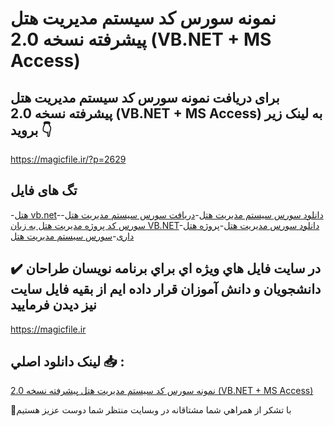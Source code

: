 # نمونه سورس کد سیستم مدیریت هتل پیشرفته نسخه 2.0 (VB.NET + MS Access)

## برای دریافت نمونه سورس کد سیستم مدیریت هتل پیشرفته نسخه 2.0 (VB.NET + MS Access) به لینک زیر بروید 👇

https://magicfile.ir/?p=2629

## تگ های فایل

-[هتل vb.net](https://magicfile.ir/product/%d9%86%d9%85%d9%88%d9%86%d9%87-%d8%b3%d9%88%d8%b1%d8%b3-%d9%88-%da%a9%d8%af-%d8%b3%db%8c%d8%b3%d8%aa%d9%85-%d9%85%d8%af%db%8c%d8%b1%db%8c%d8%aa-%d9%87%d8%aa%d9%84-%d9%be%db%8c%d8%b4%d8%b1%d9%81%d8%aa%d9%87/)-[دانلود سورس سیستم مدیریت هتل](https://magicfile.ir/product/%d9%86%d9%85%d9%88%d9%86%d9%87-%d8%b3%d9%88%d8%b1%d8%b3-%d9%88-%da%a9%d8%af-%d8%b3%db%8c%d8%b3%d8%aa%d9%85-%d9%85%d8%af%db%8c%d8%b1%db%8c%d8%aa-%d9%87%d8%aa%d9%84-%d9%be%db%8c%d8%b4%d8%b1%d9%81%d8%aa%d9%87/)-[دریافت سورس سیستم مدیریت هتل](https://magicfile.ir/product/%d9%86%d9%85%d9%88%d9%86%d9%87-%d8%b3%d9%88%d8%b1%d8%b3-%d9%88-%da%a9%d8%af-%d8%b3%db%8c%d8%b3%d8%aa%d9%85-%d9%85%d8%af%db%8c%d8%b1%db%8c%d8%aa-%d9%87%d8%aa%d9%84-%d9%be%db%8c%d8%b4%d8%b1%d9%81%d8%aa%d9%87/)-[سورس کد پروژه مدیریت هتل به زبان VB.NET](https://magicfile.ir/product/%d9%86%d9%85%d9%88%d9%86%d9%87-%d8%b3%d9%88%d8%b1%d8%b3-%d9%88-%da%a9%d8%af-%d8%b3%db%8c%d8%b3%d8%aa%d9%85-%d9%85%d8%af%db%8c%d8%b1%db%8c%d8%aa-%d9%87%d8%aa%d9%84-%d9%be%db%8c%d8%b4%d8%b1%d9%81%d8%aa%d9%87/)-[دانلود سورس مدیریت هتل](https://magicfile.ir/product/%d9%86%d9%85%d9%88%d9%86%d9%87-%d8%b3%d9%88%d8%b1%d8%b3-%d9%88-%da%a9%d8%af-%d8%b3%db%8c%d8%b3%d8%aa%d9%85-%d9%85%d8%af%db%8c%d8%b1%db%8c%d8%aa-%d9%87%d8%aa%d9%84-%d9%be%db%8c%d8%b4%d8%b1%d9%81%d8%aa%d9%87/)-[پروژه هتل داری](https://magicfile.ir/product/%d9%86%d9%85%d9%88%d9%86%d9%87-%d8%b3%d9%88%d8%b1%d8%b3-%d9%88-%da%a9%d8%af-%d8%b3%db%8c%d8%b3%d8%aa%d9%85-%d9%85%d8%af%db%8c%d8%b1%db%8c%d8%aa-%d9%87%d8%aa%d9%84-%d9%be%db%8c%d8%b4%d8%b1%d9%81%d8%aa%d9%87/)-[سورس سیستم مدیریت هتل](https://magicfile.ir/product/%d9%86%d9%85%d9%88%d9%86%d9%87-%d8%b3%d9%88%d8%b1%d8%b3-%d9%88-%da%a9%d8%af-%d8%b3%db%8c%d8%b3%d8%aa%d9%85-%d9%85%d8%af%db%8c%d8%b1%db%8c%d8%aa-%d9%87%d8%aa%d9%84-%d9%be%db%8c%d8%b4%d8%b1%d9%81%d8%aa%d9%87/)

## ✔️ در سايت فايل هاي ويژه اي براي برنامه نويسان طراحان دانشجويان و دانش آموزان قرار داده ايم از بقيه فايل سايت نيز ديدن فرماييد

https://magicfile.ir


## لينک دانلود اصلي 📥 :

[نمونه سورس کد سیستم مدیریت هتل پیشرفته نسخه 2.0 (VB.NET + MS Access)](https://magicfile.ir/product/%d9%86%d9%85%d9%88%d9%86%d9%87-%d8%b3%d9%88%d8%b1%d8%b3-%d9%88-%da%a9%d8%af-%d8%b3%db%8c%d8%b3%d8%aa%d9%85-%d9%85%d8%af%db%8c%d8%b1%db%8c%d8%aa-%d9%87%d8%aa%d9%84-%d9%be%db%8c%d8%b4%d8%b1%d9%81%d8%aa%d9%87/) 


🙏با تشکر از همراهي شما مشتاقانه در وبسایت منتظر شما دوست عزیز هستیم


